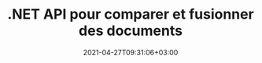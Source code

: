 ---
############################# Static ############################
layout: "product"
date: 2021-04-27T09:31:06+03:00
draft: false

product: "Comparison"
product_tag: "comparison"
platform: ".NET"
platform_tag: "net"

############################# Head ############################
head_title: "API de comparaison de documents C# .NET | Comparer et fusionner PDF Word Excel Web et texte"
head_description: "API de comparaison de documents C# .NET. Comparez et fusionnez PDF Word DOC DOCX, feuille de calcul Excel, PPT, PPTX, HTML, EMLX MSG, VSDX, DXF DWG et formats de fichiers image."

############################# Header ############################
title: ".NET API pour comparer et fusionner des documents"
description: "Développer des applications .NET à l'aide de l'API de comparaison de documents pour comparer et vérifier les différences de contenu et de style entre des documents de même format."
button:
    enable: true
    icon: "fas fa-arrow-down"
    label: "Télécharger la version d'essai gratuite"
    link: "https://downloads.groupdocs.com/comparison/net"

############################# SubMenu ############################
submenu:
    enable: true
    
    left:
        img_alt: "GroupDocs.Comparison for .NET"
        image: "/border/groupdocs-comparison-net.svg"
        product: "GroupDocs.Comparison"
        platform: ".NET"

    middle:
        button:
            # button loop
            - link: "#overview"
              text: "Aperçu"

            # button loop
            - link: "#features"
              text: "Caractéristiques"

            # button loop
            - link: "#support"
              text: "Support"

            # button loop
            - link: "https://products.groupdocs.app/comparison"
              text: "Live Demo"

            # button loop
            - link: "https://purchase.groupdocs.com/pricing/comparison/net"
              text: "Pricing"

    right:
        link_download: "https://downloads.groupdocs.com/comparison"
        link_learn: "https://docs.groupdocs.com/comparison/net/"
        link_buy: "https://purchase.groupdocs.com"

############################# Aperçu ############################
overview:
    enable: true
    content: |
      GroupDocs.Comparison pour l'API .NET est une solution rapide et fiable pour créer des applications de vérification des différences entre des documents de même format en C#, ASP.NET ou d'autres technologies liées à .NET. La bibliothèque de comparaison .NET prend en charge la vérification des différences dans le contenu ainsi que le style de texte des formats d'image et de document populaires tels que PDF, HTML, e-mail Outlook, documents Microsoft Office Word, feuilles de calcul Excel, présentations PowerPoint, OneNote, diagrammes Visio, texte et images. La comparaison peut être effectuée pour détecter les changements de contenu pour les mots, les paragraphes et les caractères tout en fournissant un document de comparaison qui répertorie le résumé des différences. L'API GroupDocs.Comparison pour .NET peut facilement extraire les informations de base du document source. Il peut également récupérer, comparer et enregistrer des mots de passe simples, ainsi que des documents cryptés via un fichier ou un flux.
        
      GroupDocs.Comparison pour .NET peut être utilisé pour développer des applications dans n'importe quel environnement de développement qui cible la plate-forme .NET. Il est compatible avec tous les langages basés sur .NET et prend en charge les systèmes d'exploitation populaires (Windows, Linux, Mac OS) sur lesquels les frameworks Mono ou .NET (y compris .NET Core) peuvent être installés.

    tabs:
      enable: true
      
      ## TAB ONE ##
      tab_one:
        description: |
          Voici un aperçu de GroupDocs.Comparison pour .NET :
      
        right:
          enable: true
          icon: "fab fa-html5"
          title: "Aperçu"
          content: |
            * Comparaison de documents
            * Comparaison des fichiers HTML
            * Comparaison PDF
            * Comparaison des diagrammes
            * Comparer le contenu du fichier
            * Comparer le style de textes
      
      ## TAB TWO ##
      tab_two:
        description: |
          GroupDocs.Comparison pour .NET prend en charge tous les courants [formats de fichiers de documents](https://docs.groupdocs.com/comparison/net/supported-document-formats/), notamment : Microsoft Office, PDF, images et bien d'autres.

        left:
          enable: true
          table:
            # table loop
            - title: "Microsoft Office"
              content: |
                * **Word:** DOC, DOCX, DOCM, DOT, DOTX, DOTM, RTF, TXT
                * **Excel:** XLS, XLSX, XLSM, XLSB, XLTM, XLT, XLTM, XLTX, XLAM, SXC, SpreadsheetML
                * **PowerPoint:** PPT, PPTX, PPS, PPSX, PPSM, POT, POTM, POTX, PPTM
                * **Visio:** VSD, VDX, VSS, VSSX, VSX, VST, VSTX, VTX, VSDX, VDW, VSTM, VSSM, VSDM
                * **Outlook:** MSG, EML, EMLX, PST, OST
                * **OneNote:** ONE

        right:
          enable: true
          table:
            # table loop
            - title: "Autres formats"
              content: |
                * **Langages de programmation** : CS, Java, CPP, JS, PY, RB, PL, ASM, GROOVY, JSON, ActionScript, PHP, SQL, LOG, DIFF, LESS, SCALA
                * **Document ouvert** : ODT, OTT, ODS, ODP, OTP
                * **Portable** : PDF, MOBI
                * **AutoCAD** : DXF, DWG
                * **E-mail** : EML, EMLX, MSG
                * **Images** : JPEG, BMP, PNG, GIF, DCM, DICOM, DjVu
                * **Web** : HTM, HTML, MHTML
                * **Texte** : TXT

      ## TAB THREE ##
      tab_three:
        description: |
          GroupDocs.Comparison for .NET prend en charge la suite Systèmes d'exploitation & Directeur chargé d'emballages:
        
        left:
          enable: true
          table:
            # table loop
            - icon: "fab fa-windows"
              title: "Systèmes d'exploitation"
              content: |
                * Bureau Windows
                * Serveur Windows
                * windows Azure
                * Linux
                * Mac OS

            # table loop
            - icon: "fas fa-code"
              title: "Cadres pris en charge"
              content: |
                * .NET Framework 2.0 ou supérieur
                * Mono Framework 1.2 ou supérieur
                * Norme .NET 2.0
                * .NET Core 2.0

        right:
          enable: true
          table:
            # table loop
            - icon: "fas fa-box"
              title: "Directeur chargé d'emballage"
              content: |
                * NuGet

            # table loop
            - icon: "fas fa-tools"
              title: "Environnements de développement"
              content: |
                * Microsoft Visual Studio
                * Xamarin.Android
                * Xamarin.IOS
                * Xamarin.Mac
                * MonoDevelop

############################# Caractéristiques ############################
features:
    enable: true
    title: "GroupDocs.Comparison pour les fonctionnalités .NET"

    feature:
      # feature loop
      - icon: "fas fa-copy"
        content: "Identifier les différences de contenu et de styles de police"

      # feature loop
      - icon: "fas fa-eye"
        content: "Enregistrer un rapport récapitulatif de toutes les différences trouvées après la comparaison de fichiers"

      # feature loop
      - icon: "fas fa-bolt"
        content: "Appliquer ou rejeter les modifications après avoir analysé les différences et exporté le fichier résultant"
      
      # feature loop
      - icon: "fas fa-file-powerpoint"
        content: "Prise en charge de la fonctionnalité « Suivi des modifications » de Microsoft Word lors de la comparaison de fichiers Word"

      # feature loop
      - icon: "fas fa-code"
        content: "Identifiez de manière unique les changements provenant de chaque document comparé"

      # feature loop
      - icon: "fas fa-cloud"
        content: "Lire et envoyer des documents via des flux"

      # feature loop
      - icon: "fas fa-remove-format"
        content: "Licences mesurées - Facturation en fonction de l'utilisation de l'API"

      # feature loop
      - icon: "fas fa-comment-slash"
        content: "Comparer plusieurs documents source avec un seul document cible"

      # feature loop
      - icon: "fas fa-location-arrow"
        content: "Comparez des pages spécifiques de fichiers Word entre elles - Acceptez ou rejetez toutes les modifications dans un seul document Word"

      # feature loop
      - icon: "fas fa-border-all"
        content: "Fusionnez jusqu'à 3 documents Word et comparez les formules utilisées dans les fichiers Word"

      # feature loop
      - icon: "fas fa-wrench"
        content: "Obtenir des informations sur les documents à partir de filePath"

      # feature loop
      - icon: "fas fa-columns"
        content: "Enregistrer le résultat de la comparaison HTML sous forme d'images"

      # feature loop
      - icon: "fas fa-file-word"
        content: "Option pour afficher ou masquer le contenu supprimé"

      # feature loop
      - icon: "fas fa-envelope"
        content: "Option pour activer ou désactiver la comparaison de style des documents"

      # feature loop
      - icon: "fas fa-print"
        content: "Spécifiez les chaînes pour marquer les éléments insérés, supprimés et de changement de style dans le document de comparaison"

      # feature loop
      - icon: "fas fa-file-archive"
        content: "Spécifiez le séparateur de mots et la couleur de la police pour styliser le texte comparé"

      # feature loop
      - icon: "fas fa-lock"
        content: "Calculer les coordonnées correctes des changements dans PDF, Word, PowerPoint Slides & Diagrams"

      # feature loop
      - icon: "fas fa-file-code"
        content: "Comparer les fichiers protégés par mot de passe"
      
      # feature loop
      - icon: "fas fa-fill-drip"
        content: "Comparer les titres de graphique dans les feuilles de calcul - Générer un graphique dans les fichiers de cellules résultants"

      # feature loop
      - icon: "fas fa-file-excel"
        content: "Dimensionner automatiquement les formes automatiques dans le fichier résultant du document Cells"

      # feature loop
      - icon: "fas fa-heading"
        content: "Accéder à la page de résumé détaillé pour détecter les changements entre les fichiers de documents source et cible"

      # feature loop
      - icon: "fas fa-project-diagram"
        content: "Comparez les fichiers de langage de programmation et de script les plus populaires"

      # feature loop
      - icon: "fas fa-cube"
        content: "Comparez plusieurs (plus de deux) documents PDF, Word, Excel, diagramme, e-mail, texte et OneNote"

      # feature loop
      - icon: "fab fa-uncharted"
        content: "Comparer l'en-tête et le pied de page des formats de fichiers pris en charge"

      # feature loop
      - icon: "fab fa-uncharted"
        content: "Comparer les signets, les variables et les propriétés personnalisées des formats de document Word"

    more_feature:
      # more_feature_loop
      - title: "Comparez facilement des documents à l'aide de l'API .NET"
        content: |
          L'API GroupDocs.Comparison pour .NET vous offre un moyen simple et efficace de comparer vos fichiers. Voici un exemple qui montre comment comparer deux documents DOCX à l'aide de C# :

          ```cs
          string source = @"source.docx";
          string target = @"target.docx";
          Comparer comparer = new Comparer();

          ICompareResult result = comparer.Compare(source, target, new ComparisonSettings());
          ```
      # more_feature_loop
      - title: "Choisissez le niveau de détail pour la comparaison"
        content: "Avec GroupDocs.Comparison pour .NET, vous pouvez spécifier dans quelle mesure vous souhaitez que les documents soient comparés. Vous pouvez choisir entre faible (comparer le texte mot par mot avec une précision pour la grille d'imagerie = 50), moyen (comparer le texte caractère par caractère avec une précision pour la grille d'imagerie = 100) ou élevé (comparer le texte caractère par caractère avec une précision pour la grille d'imagerie = 150)."

      # more_feature_loop
      - title: "Prise en charge de la comparaison de styles de texte"
        content: |
          GroupDocs.Comparison pour .NET offre une fonctionnalité permettant de comparer le style de texte.

          Pendant que les mots et les caractères des documents sont comparés, le nom de la police, la taille de la police, la couleur de la police, le style de police (gras, italique, souligné, petites majuscules, lien hypertexte) et la couleur de soulignement (le cas échéant) peuvent être comparés pour trouver des différences.

          Lors de la comparaison de paragraphes, vous pouvez comparer des styles tels que l'alignement des paragraphes, l'indentation (retrait à gauche, à droite), l'espacement des paragraphes (espace après, espace avant), le retrait de la première ligne et l'interligne.

          GroupDocs.Comparison pour .NET prend également en charge la comparaison d'autres sections d'une page, le cas échéant, telles que la distance du pied de page, la hauteur et l'orientation de la page, les marges (gauche, droite, haut et bas), la largeur de la ligne de bordure et la couleur de la bordure.

############################# Support ############################
support:
    enable: true

############################# Solutions ############################
solutions:
    enable: true
    title: "GroupDocs.Comparison propose des API de visualisation de documents pour d'autres environnements de développement populaires"

    solution:
        # solution loop
        - img_alt: "GroupDocs.Comparison for Java"
          image: "/border/groupdocs-comparison-java.svg"
          product: "GroupDocs.Comparison"
          platform: "Java"
          link: "/comparison/java/"

############################# Back to top ###############################
back_to_top:
  enable: true
---